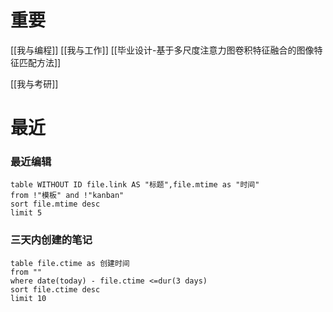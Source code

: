 
# 重要

[[我与编程]]
[[我与工作]]
[[毕业设计-基于多尺度注意力图卷积特征融合的图像特征匹配方法]]

[[我与考研]] 




# 最近
### 最近编辑
```dataview
table WITHOUT ID file.link AS "标题",file.mtime as "时间"
from !"模板" and !"kanban"
sort file.mtime desc
limit 5
```

### 三天内创建的笔记
```dataview
table file.ctime as 创建时间
from ""
where date(today) - file.ctime <=dur(3 days)
sort file.ctime desc
limit 10
```

